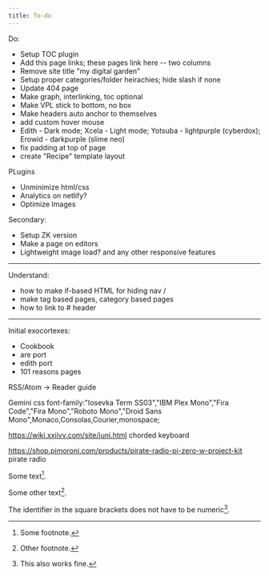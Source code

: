 ```yaml
---
title: To-do
---
```


Do:
* Setup TOC plugin
* Add this page links; these pages link here -- two columns
* Remove site title "my digital garden"
* Setup proper categories/folder heirachies; hide slash if none
* Update 404 page
* Make graph, interlinking, toc optional
* Make VPL stick to bottom, no box
* Make headers auto anchor to themselves
* add custom hover mouse
* Edith - Dark mode; Xcela - Light mode; Yotsuba - lightpurple (cyberdox); Erowid - darkpurple (slime neo)
* fix padding at top of page
* create "Recipe" template layout

PLugins
* Unminimize html/css
* Analytics on netlify?
* Optimize Images

Secondary:
* Setup ZK version
* Make a page on editors
* Lightweight image load? and any other responsive features

---

Understand:
* how to make if-based HTML for hiding nav /
* make tag based pages, category based pages
* how to link to # header

---

Initial exocortexes:
* Cookbook
* are port
* edith port
* 101 reasons pages



RSS/Atom -> Reader guide


Gemini css
font-family:"Iosevka Term SS03","IBM Plex Mono","Fira Code","Fira Mono","Roboto Mono","Droid Sans Mono",Monaco,Consolas,Courier,monospace;


https://wiki.xxiivv.com/site/juni.html
chorded keyboard


https://shop.pimoroni.com/products/pirate-radio-pi-zero-w-project-kit
pirate radio


Some text[^1].

Some other text[^2].

The identifier in the square brackets does not have to be numeric[^my_footnote].

[^1]: Some footnote.
[^2]: Other footnote.

[^my_footnote]: This also works fine.